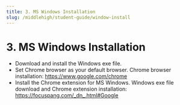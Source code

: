 ```yaml
---
title: 3. MS Windows Installation
slug: /middlehigh/student-guide/window-install
---
```


# 3. MS Windows Installation

- Download and install the Windows exe file.
- Set Chrome browser as your default browser.
  Chrome browser installation: https://www.google.com/chrome
- Install the Chrome extension for MS Windows.
  Windows exe file download and Chrome extension installation: https://focuspang.com/_dn_.html#Google
